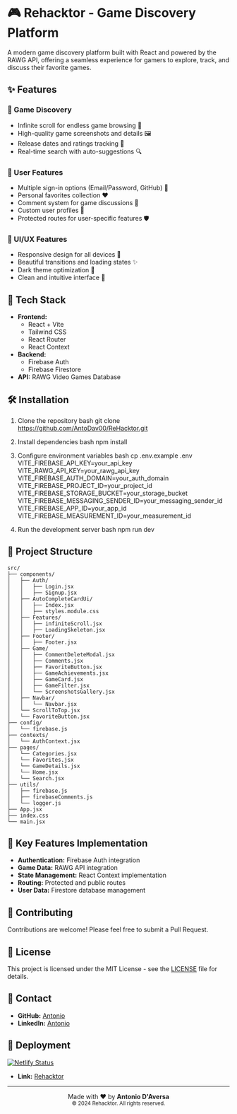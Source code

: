 # 🎮 Rehacktor - Game Discovery Platform

A modern game discovery platform built with React and powered by the RAWG API, offering a seamless experience for gamers to explore, track, and discuss their favorite games.

## ✨ Features

### 🎯 Game Discovery
- Infinite scroll for endless game browsing 🔄
- High-quality game screenshots and details 🖼️
- Release dates and ratings tracking 📅
- Real-time search with auto-suggestions 🔍

### 👤 User Features
- Multiple sign-in options (Email/Password, GitHub) 🔐
- Personal favorites collection ❤️
- Comment system for game discussions 💬
- Custom user profiles 👤
- Protected routes for user-specific features 🛡️

### 🎨 UI/UX Features
- Responsive design for all devices 📱
- Beautiful transitions and loading states ✨
- Dark theme optimization 🌙
- Clean and intuitive interface 🎯

## 🚀 Tech Stack

- **Frontend:** 
  - React + Vite
  - Tailwind CSS
  - React Router
  - React Context
- **Backend:**
  - Firebase Auth
  - Firebase Firestore
- **API:** RAWG Video Games Database

## 🛠️ Installation

1. Clone the repository
  bash 
  git clone https://github.com/AntoDav00/ReHacktor.git

2. Install dependencies
  bash 
  npm install

3. Configure environment variables
  bash cp .env.example .env
  VITE_FIREBASE_API_KEY=your_api_key
  VITE_RAWG_API_KEY=your_rawg_api_key
  VITE_FIREBASE_AUTH_DOMAIN=your_auth_domain
  VITE_FIREBASE_PROJECT_ID=your_project_id
  VITE_FIREBASE_STORAGE_BUCKET=your_storage_bucket
  VITE_FIREBASE_MESSAGING_SENDER_ID=your_messaging_sender_id
  VITE_FIREBASE_APP_ID=your_app_id
  VITE_FIREBASE_MEASUREMENT_ID=your_measurement_id

4. Run the development server
  bash 
  npm run dev

## 📁 Project Structure

```
src/
├── components/
│   ├── Auth/
│   │   ├── Login.jsx
│   │   ├── Signup.jsx
│   ├── AutoCompleteCardUi/
│   │   ├── Index.jsx
│   │   ├── styles.module.css
│   ├── Features/
│   │   ├── infiniteScroll.jsx
│   │   ├── LoadingSkeleton.jsx
│   ├── Footer/
│   │   ├── Footer.jsx
│   ├── Game/
│   │   ├── CommentDeleteModal.jsx
│   │   ├── Comments.jsx
│   │   ├── FavoriteButton.jsx
│   │   ├── GameAchievements.jsx
│   │   ├── GameCard.jsx
│   │   ├── GameFilter.jsx
│   │   └── ScreenshotsGallery.jsx
│   ├── Navbar/
│   │   └── Navbar.jsx
│   └── ScrollToTop.jsx
│   └── FavoriteButton.jsx
├── config/
│   └── firebase.js
├── contexts/
│   └── AuthContext.jsx
├── pages/
│   └── Categories.jsx
│   └── Favorites.jsx
│   └── GameDetails.jsx
│   └── Home.jsx
│   └── Search.jsx
├── utils/
│   ├── firebase.js
│   ├── firebaseComments.js
│   └── logger.js
├── App.jsx
├── index.css
└── main.jsx
```

## 🔑 Key Features Implementation

- **Authentication:** Firebase Auth integration
- **Game Data:** RAWG API integration
- **State Management:** React Context implementation
- **Routing:** Protected and public routes
- **User Data:** Firestore database management

## 🤝 Contributing

Contributions are welcome! Please feel free to submit a Pull Request.

## 📝 License

This project is licensed under the MIT License - see the [LICENSE](LICENSE) file for details.

## 📧 Contact

- **GitHub:** [Antonio](https://https://bit.ly/GitAntoDav)
- **LinkedIn:** [Antonio](https://bit.ly/LinkedinAntonio)

## 📌 Deployment

[![Netlify Status](https://api.netlify.com/api/v1/badges/fa73c65f-056a-47c1-93c9-713649163192/deploy-status)](https://app.netlify.com/sites/rehacktor/deploys)

- **Link:** [Rehacktor](https://rehacktor.netlify.app/) 

---

<div align="center">
  Made with ❤️ by <strong>Antonio D'Aversa</strong><br>
  <sup>© 2024 Rehacktor. All rights reserved.</sup>
</div>


